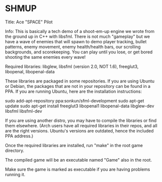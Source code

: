 SHMUP
=====

Title: Ace "SPACE" Pilot

Info: This is basically a tech demo of a shoot-em-up engine we wrote from the ground up in C++ with libsfml. There is not much "gameplay" but we have a wave of enemies that will spawn to demo player tracking, bullet patterns, enemy movement, enemy health/health bars, our scrolling backgrounds, and scorekeeping. You can play until you lose, or get bored shooting the same enemies every wave!

Required libraries: libglew, libsfml (version 2.0, NOT 1.6), freeglut3, libopenal, libopenal-data

These libraries are packaged in some repositories. If you are using Ubuntu or Debian, the packages that are not in your repository can be found in a PPA. If you are running Ubuntu, here are the installation instructions:

sudo add-apt-repository ppa:sonkun/sfml-development
sudo apt-get update
sudo apt-get install freeglut3 libopenal1 libopenal-data libglew-dev libsfml libsfml-dev

If you are using another distro, you may have to compile the libraries or find them elsewhere. (Arch users have all required libraries in their repos, and all are the right versions. Ubuntu's versions are outdated, hence the included PPA address.)

Once the required libraries are installed, run "make" in the root game directory.

The compiled game will be an executable named "Game" also in the root.

Make sure the game is marked as executable if you are having problems running it.
